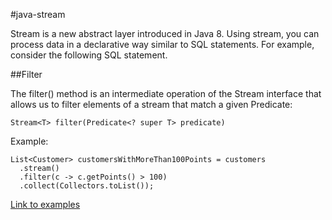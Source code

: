 #java-stream

Stream is a new abstract layer introduced in Java 8. Using stream, you can process data in a declarative way similar to SQL statements. For example, consider the following SQL statement.

##Filter

The filter() method is an intermediate operation of the Stream interface that allows us to filter elements of a stream that match a given Predicate:

```
Stream<T> filter(Predicate<? super T> predicate)
```

Example:

```
List<Customer> customersWithMoreThan100Points = customers
  .stream()
  .filter(c -> c.getPoints() > 100)
  .collect(Collectors.toList());
```

[Link to examples](https://github.com/GDevAccount/java-stream/blob/master/src/test/java/examples/Filter.java)

